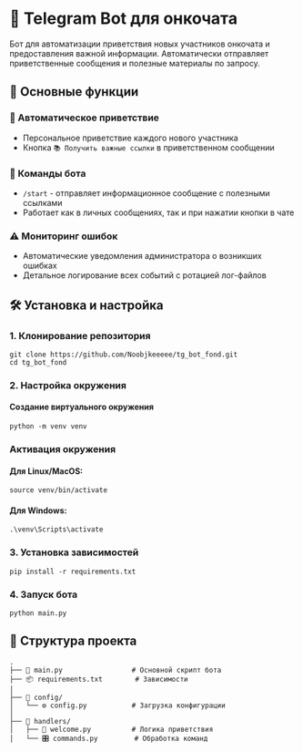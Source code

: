 # 🤖 Telegram Bot для онкочата

Бот для автоматизации приветствия новых участников онкочата и предоставления важной информации. Автоматически отправляет приветственные сообщения и полезные материалы по запросу.

## 🌟 Основные функции

### 🎯 Автоматическое приветствие
- Персональное приветствие каждого нового участника
- Кнопка `📚 Получить важные ссылки` в приветственном сообщении

### 💬 Команды бота
- `/start` - отправляет информационное сообщение с полезными ссылками
- Работает как в личных сообщениях, так и при нажатии кнопки в чате

### ⚠️ Мониторинг ошибок
- Автоматические уведомления администратора о возникших ошибках
- Детальное логирование всех событий с ротацией лог-файлов

## 🛠 Установка и настройка

### 1. Клонирование репозитория
```
git clone https://github.com/Noobjkeeeee/tg_bot_fond.git
cd tg_bot_fond
```
### 2. Настройка окружения

#### Создание виртуального окружения
```
python -m venv venv
```
### Активация окружения
#### Для Linux/MacOS:
```
source venv/bin/activate
```
#### Для Windows:
```
.\venv\Scripts\activate
```
### 3. Установка зависимостей
```
pip install -r requirements.txt
```
### 4. Запуск бота
```
python main.py
```

## 📂 Структура проекта

```text
.
├── 📜 main.py                 # Основной скрипт бота
├── 📦 requirements.txt        # Зависимости
│
├── 📁 config/
│   └── ⚙️ config.py           # Загрузка конфигурации
│
├── 📁 handlers/
│   ├── 👋 welcome.py          # Логика приветствия
│   └── 🎛️ commands.py         # Обработка команд
